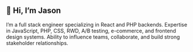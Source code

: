 ## 👋 Hi, I’m Jason
I’m a full stack engineer specializing in React and PHP backends. Expertise in JavaScript, PHP, CSS, RWD, A/B testing, e-commerce, and frontend design systems. Ability to influence teams, collaborate, and build strong stakeholder relationships.

<!---
mrjasonweaver/mrjasonweaver is a ✨ special ✨ repository because its `README.md` (this file) appears on your GitHub profile.
You can click the Preview link to take a look at your changes.
--->
